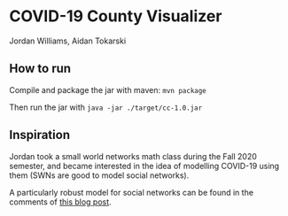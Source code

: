# COVID-19 County Visualizer
Jordan Williams, Aidan Tokarski

## How to run
Compile and package the jar with maven: `mvn package`

Then run the jar with `java -jar ./target/cc-1.0.jar`

## Inspiration
Jordan took a small world networks math class during the Fall 2020 semester, and became interested in the idea of modelling COVID-19 using them (SWNs are good to model social networks).

A particularly robust model for social networks can be found in the comments of [this blog post](http://allendowney.blogspot.com/2016/09/its-small-world-scale-free-network.html).
